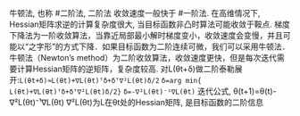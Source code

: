 牛顿法, 也称 #二阶法, 二阶法 收敛速度一般快于 #一阶法. 在高维情况下, Hessian矩阵求逆的计算复杂度很大, 当目标函数非凸时算法可能收敛于鞍点.
梯度下降法为一阶收敛算法，当靠近局部最小解时梯度变小，收敛速度会变慢，并且可能以“之字形”的方式下降．如果目标函数为二阶连续可微，我们可以采用牛顿法．牛顿法（Newton’s method）为二阶收敛算法，收敛速度更快，但是每次迭代需要计算Hessian矩阵的逆矩阵，复杂度较高.
对L(θt+δ)做二阶泰勒展开:`L(θt+δ)≈L(θt)+∇L(θt)ᵀδ+δᵀ∇²L(θt)δ/2`
`δ=arg min{ L(θt)+∇L(θt)ᵀδ+δᵀ∇²L(θt)δ/2}`
`δ=-∇²L(θt)⁻¹∇L(θt)`
迭代公式, θ(t+1)=θ(t)-∇²L(θt)⁻¹∇L(θt)
∇²L(θt)为L在θt处的Hessian矩阵, 是目标函数的二阶信息